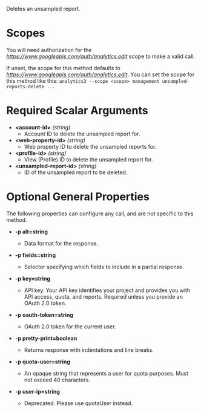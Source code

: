 Deletes an unsampled report.
# Scopes

You will need authorization for the *https://www.googleapis.com/auth/analytics.edit* scope to make a valid call.

If unset, the scope for this method defaults to *https://www.googleapis.com/auth/analytics.edit*.
You can set the scope for this method like this: `analytics3 --scope <scope> management unsampled-reports-delete ...`
# Required Scalar Arguments
* **&lt;account-id&gt;** *(string)*
    - Account ID to delete the unsampled report for.
* **&lt;web-property-id&gt;** *(string)*
    - Web property ID to delete the unsampled reports for.
* **&lt;profile-id&gt;** *(string)*
    - View (Profile) ID to delete the unsampled report for.
* **&lt;unsampled-report-id&gt;** *(string)*
    - ID of the unsampled report to be deleted.
# Optional General Properties

The following properties can configure any call, and are not specific to this method.

* **-p alt=string**
    - Data format for the response.

* **-p fields=string**
    - Selector specifying which fields to include in a partial response.

* **-p key=string**
    - API key. Your API key identifies your project and provides you with API access, quota, and reports. Required unless you provide an OAuth 2.0 token.

* **-p oauth-token=string**
    - OAuth 2.0 token for the current user.

* **-p pretty-print=boolean**
    - Returns response with indentations and line breaks.

* **-p quota-user=string**
    - An opaque string that represents a user for quota purposes. Must not exceed 40 characters.

* **-p user-ip=string**
    - Deprecated. Please use quotaUser instead.
